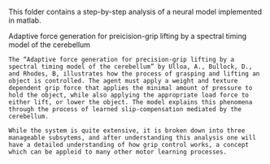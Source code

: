 This folder contains a step-by-step analysis of a neural model implemented in matlab.

Adaptive force generation for preicision-grip lifting by a spectral timing model of the cerebellum

	The “Adaptive force generation for precision-grip lifting by a spectral timing model of the cerebellum” by Ulloa, A., Bullock, D., and Rhodes, B, illustrates how the process of grasping and lifting an object is controlled. The agent must apply a weight and texture dependent grip force that applies the minimal amount of pressure to hold the object, while also applying the appropriate load force to either lift, or lower the object. The model explains this phenomena through the process of learned slip-compensation mediated by the cerebellum.

	While the system is quite extensive, it is broken down into three manageable subsytems, and after understanding this analysis one will have a detailed understanding of how grip control works, a concept which can be appleid to many other motor learning processes.
